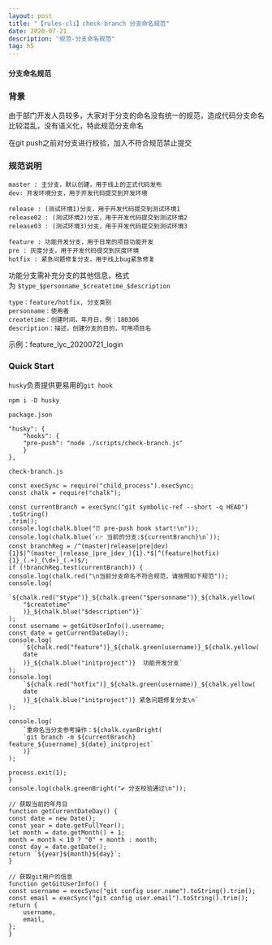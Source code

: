 ```yaml
---
layout: post
title: "【rules-cli】check-branch 分支命名规范"
date: 2020-07-21
description: "规范-分支命名规范"
tag: h5
---
```


#### 分支命名规范

### 背景

由于部门开发人员较多，大家对于分支的命名没有统一的规范，造成代码分支命名比较混乱，没有语义化，特此规范分支命名

在git push之前对分支进行校验，加入不符合规范禁止提交

### 规范说明

    master : 主分支，默认创建，用于线上的正式代码发布
    dev: 开发环境分支，用于开发代码提交到开发环境

    release : (测试环境1)分支，用于开发代码提交到测试环境1
    release02 : (测试环境2)分支，用于开发代码提交到测试环境2
    release03 : (测试环境3)分支，用于开发代码提交到测试环境3

    feature : 功能开发分支，用于日常的项目功能开发
    pre : 灰度分支，用于开发代码提交到灰度环境
    hotfix : 紧急问题修复分支，用于线上bug紧急修复


功能分支需补充分支的其他信息，格式为 `$type_$personname_$createtime_$description`

    type：feature/hotfix, 分支类别
    personname：使用者
    createtime：创建时间，年月日，例：180306
    description：描述，创建分支的目的，可用项目名

示例：feature_lyc_20200721_login

### Quick Start

`husky`负责提供更易用的`git hook`

    npm i -D husky

```package.json```

    "husky": {
        "hooks": {
        "pre-push": "node ./scripts/check-branch.js"
        }
    },

```check-branch.js```

    const execSync = require("child_process").execSync;
    const chalk = require("chalk");

    const currentBranch = execSync("git symbolic-ref --short -q HEAD")
    .toString()
    .trim();
    console.log(chalk.blue("⏰ pre-push hook start!\n"));
    console.log(chalk.blue(`👉 当前的分支:${currentBranch}\n`));
    const branchReg = /^(master|release|pre|dev){1}$|^(master_|release_|pre_|dev_){1}.*$|^(feature|hotfix){1}_(.+)_(\d+)_(.+)$/;
    if (!branchReg.test(currentBranch)) {
    console.log(chalk.red("\n当前分支命名不符合规范，请按照如下规范"));
    console.log(
        `${chalk.red("$type")}_${chalk.green("$personname")}_${chalk.yellow(
        "$createtime"
        )}_${chalk.blue("$description")}`
    );
    const username = getGitUserInfo().username;
    const date = getCurrentDateDay();
    console.log(
        `${chalk.red("feature")}_${chalk.green(username)}_${chalk.yellow(
        date
        )}_${chalk.blue("initproject")}  功能开发分支`
    );
    console.log(
        `${chalk.red("hotfix")}_${chalk.green(username)}_${chalk.yellow(
        date
        )}_${chalk.blue("initproject")} 紧急问题修复分支\n`
    );

    console.log(
        `重命名当分支参考操作：${chalk.cyanBright(
        `git branch -m ${currentBranch} feature_${username}_${date}_initproject`
        )}`
    );

    process.exit(1);
    }
    console.log(chalk.greenBright("✔️ 分支校验通过\n"));

    // 获取当前的年月日
    function getCurrentDateDay() {
    const date = new Date();
    const year = date.getFullYear();
    let month = date.getMonth() + 1;
    month = month < 10 ? "0" + month : month;
    const day = date.getDate();
    return `${year}${month}${day}`;
    }

    // 获取git用户的信息
    function getGitUserInfo() {
    const username = execSync("git config user.name").toString().trim();
    const email = execSync("git config user.email").toString().trim();
    return {
        username,
        email,
    };
    }
